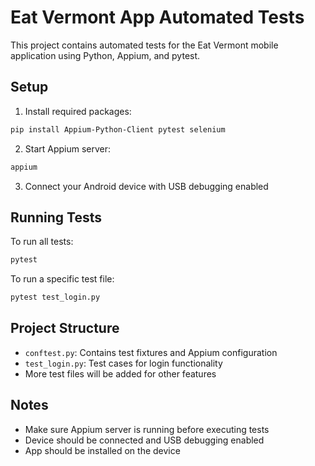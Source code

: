 # Eat Vermont App Automated Tests

This project contains automated tests for the Eat Vermont mobile application using Python, Appium, and pytest.

## Setup

1. Install required packages:
```bash
pip install Appium-Python-Client pytest selenium
```

2. Start Appium server:
```bash
appium
```

3. Connect your Android device with USB debugging enabled

## Running Tests

To run all tests:
```bash
pytest
```

To run a specific test file:
```bash
pytest test_login.py
```

## Project Structure

- `conftest.py`: Contains test fixtures and Appium configuration
- `test_login.py`: Test cases for login functionality
- More test files will be added for other features

## Notes

- Make sure Appium server is running before executing tests
- Device should be connected and USB debugging enabled
- App should be installed on the device
